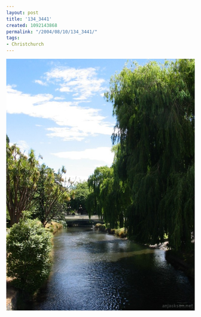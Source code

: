 ```yaml
---
layout: post
title: '134_3441'
created: 1092143868
permalink: "/2004/08/10/134_3441/"
tags:
- Christchurch
---
```


<img src="/image/images/134_3441-1195.jpg"/>


